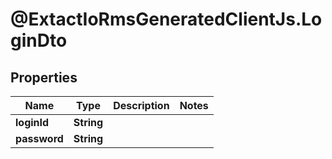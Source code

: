 # @ExtactIoRmsGeneratedClientJs.LoginDto

## Properties

Name | Type | Description | Notes
------------ | ------------- | ------------- | -------------
**loginId** | **String** |  | 
**password** | **String** |  | 


